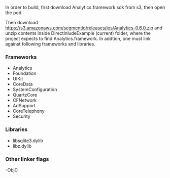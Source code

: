 In order to build, first download Analytics.framework sdk from s3, then open the pod

Then download https://s3.amazonaws.com/segmentio/releases/ios/Analytics-0.6.0.zip and unzip contents inside DirectInludeExample (current) folder, where the project expects to find Analytics.framework. In addtion, one must link against following frameworks and libraries. 

### Frameworks
* Analytics
* Foundation
* UIKit
* CoreData
* SystemConfiguration
* QuartzCore
* CFNetwork
* AdSupport
* CoreTelephony
* Security

### Libraries
* libsqlite3.dylib
* libz.dylib

### Other linker flags
 -ObjC

